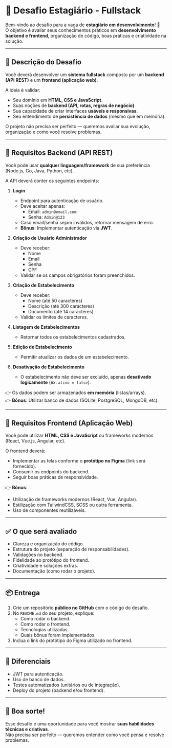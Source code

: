 # 🚀 Desafio Estagiário - Fullstack  

Bem-vindo ao desafio para a vaga de **estagiário em desenvolvimento**! 🎯  
O objetivo é avaliar seus conhecimentos práticos em **desenvolvimento backend e frontend**, organização de código, boas práticas e criatividade na solução.  

---

## 📌 Descrição do Desafio  

Você deverá desenvolver um **sistema fullstack** composto por um **backend (API REST)** e um **frontend (aplicação web)**.  

A ideia é validar:  
- Seu domínio em **HTML, CSS e JavaScript**.  
- Suas noções de **backend (API, rotas, regras de negócio)**.  
- Sua capacidade de criar interfaces **usáveis e responsivas**.  
- Seu entendimento de **persistência de dados** (mesmo que em memória).  

O projeto não precisa ser perfeito — queremos avaliar sua evolução, organização e como você resolve problemas.  

---

## 🔧 Requisitos Backend (API REST)  

Você pode usar **qualquer linguagem/framework** de sua preferência (Node.js, Go, Java, Python, etc).  

A API deverá conter os seguintes endpoints:  

1. **Login**  
   - Endpoint para autenticação de usuário.  
   - Deve aceitar apenas:  
     - Email: `admin@email.com`  
     - Senha: `Admin@123`  
   - Caso email/senha sejam inválidos, retornar mensagem de erro.  
   - **Bônus**: Implementar autenticação via **JWT**.  

2. **Criação de Usuário Administrador**  
   - Deve receber:  
     - Nome  
     - Email  
     - Senha  
     - CPF  
   - Validar se os campos obrigatórios foram preenchidos.  

3. **Criação de Estabelecimento**  
   - Deve receber:  
     - Nome (até 50 caracteres)  
     - Descrição (até 300 caracteres)  
     - Documento (até 14 caracteres)  
   - Validar os limites de caracteres.  

4. **Listagem de Estabelecimentos**  
   - Retornar todos os estabelecimentos cadastrados.  

5. **Edição de Estabelecimento**  
   - Permitir atualizar os dados de um estabelecimento.  

6. **Desativação de Estabelecimento**  
   - O estabelecimento não deve ser excluído, apenas **desativado logicamente** (ex: `ativo = false`).  

👉 Os dados podem ser armazenados **em memória** (listas/arrays).  
👉 **Bônus**: Utilizar banco de dados (SQLite, PostgreSQL, MongoDB, etc).  

---

## 🎨 Requisitos Frontend (Aplicação Web)  

Você pode utilizar **HTML, CSS e JavaScript** ou frameworks modernos (React, Vue.js, Angular, etc).  

O frontend deverá:  
- Implementar as telas conforme o **protótipo no Figma** (link será fornecido).  
- Consumir os endpoints do backend.  
- Seguir boas práticas de responsividade.  

👉 **Bônus**:  
- Utilização de frameworks modernos (React, Vue, Angular).  
- Estilização com TailwindCSS, SCSS ou outra ferramenta.  
- Uso de componentes reutilizáveis.  

---

## ✅ O que será avaliado  

- Clareza e organização do código.  
- Estrutura do projeto (separação de responsabilidades).  
- Validações no backend.  
- Fidelidade ao protótipo do frontend.  
- Criatividade e soluções extras.  
- Documentação (como rodar o projeto).  

---

## 📦 Entrega  

1. Crie um repositório **público no GitHub** com o código do desafio.  
2. No `README.md` do seu projeto, explique:  
   - Como rodar o backend.  
   - Como rodar o frontend.  
   - Tecnologias utilizadas.  
   - Quais bônus foram implementados.  
3. Inclua o link do protótipo do Figma utilizado no frontend.  

---

## 🎁 Diferenciais  

- JWT para autenticação.  
- Uso de banco de dados.  
- Testes automatizados (unitários ou de integração).  
- Deploy do projeto (backend e/ou frontend).  

---

## 🚀 Boa sorte!  

Esse desafio é uma oportunidade para você mostrar **suas habilidades técnicas e criativas**.  
Não precisa ser perfeito — queremos entender como você pensa e resolve problemas.  
